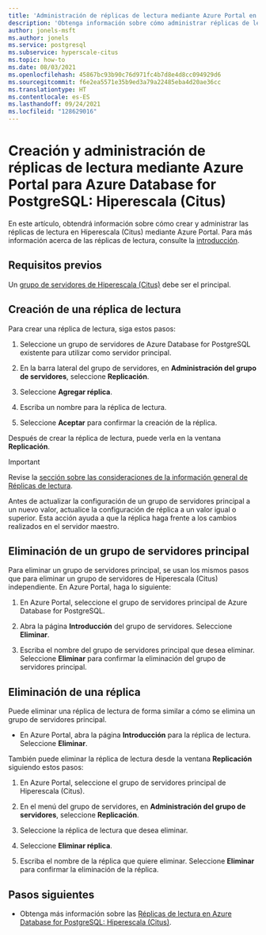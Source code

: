 ```yaml
---
title: 'Administración de réplicas de lectura mediante Azure Portal en Azure Database for PostgreSQL: Hiperescala (Citus)'
description: 'Obtenga información sobre cómo administrar réplicas de lectura mediante Azure Portal para Azure Database for PostgreSQL: Hiperescala (Citus).'
author: jonels-msft
ms.author: jonels
ms.service: postgresql
ms.subservice: hyperscale-citus
ms.topic: how-to
ms.date: 08/03/2021
ms.openlocfilehash: 45867bc93b90c76d971fc4b7d8e4d8cc094929d6
ms.sourcegitcommit: f6e2ea5571e35b9ed3a79a22485eba4d20ae36cc
ms.translationtype: HT
ms.contentlocale: es-ES
ms.lasthandoff: 09/24/2021
ms.locfileid: "128629016"
---
```

# <a name="create-and-manage-read-replicas-in-azure-database-for-postgresql---hyperscale-citus-from-the-azure-portal"></a>Creación y administración de réplicas de lectura mediante Azure Portal para Azure Database for PostgreSQL: Hiperescala (Citus)

En este artículo, obtendrá información sobre cómo crear y administrar las réplicas de lectura en Hiperescala (Citus) mediante Azure Portal. Para más información acerca de las réplicas de lectura, consulte la [introducción](concepts-hyperscale-read-replicas.md).


## <a name="prerequisites"></a>Requisitos previos

Un [grupo de servidores de Hiperescala (Citus)](quickstart-create-hyperscale-portal.md) debe ser el principal.

## <a name="create-a-read-replica"></a>Creación de una réplica de lectura

Para crear una réplica de lectura, siga estos pasos:

1. Seleccione un grupo de servidores de Azure Database for PostgreSQL existente para utilizar como servidor principal. 

2. En la barra lateral del grupo de servidores, en **Administración del grupo de servidores**, seleccione **Replicación**.

3. Seleccione **Agregar réplica**.

4. Escriba un nombre para la réplica de lectura. 

5. Seleccione **Aceptar** para confirmar la creación de la réplica.

Después de crear la réplica de lectura, puede verla en la ventana **Replicación**.

> [!IMPORTANT]
>
> Revise la [sección sobre las consideraciones de la información general de Réplicas de lectura](concepts-hyperscale-read-replicas.md#considerations).
>
> Antes de actualizar la configuración de un grupo de servidores principal a un nuevo valor, actualice la configuración de réplica a un valor igual o superior. Esta acción ayuda a que la réplica haga frente a los cambios realizados en el servidor maestro.

## <a name="delete-a-primary-server-group"></a>Eliminación de un grupo de servidores principal

Para eliminar un grupo de servidores principal, se usan los mismos pasos que para eliminar un grupo de servidores de Hiperescala (Citus) independiente. En Azure Portal, haga lo siguiente:

1. En Azure Portal, seleccione el grupo de servidores principal de Azure Database for PostgreSQL.

2. Abra la página **Introducción** del grupo de servidores. Seleccione **Eliminar**.
 
3. Escriba el nombre del grupo de servidores principal que desea eliminar. Seleccione **Eliminar** para confirmar la eliminación del grupo de servidores principal.
 

## <a name="delete-a-replica"></a>Eliminación de una réplica

Puede eliminar una réplica de lectura de forma similar a cómo se elimina un grupo de servidores principal.

- En Azure Portal, abra la página **Introducción** para la réplica de lectura. Seleccione **Eliminar**.
 
También puede eliminar la réplica de lectura desde la ventana **Replicación** siguiendo estos pasos:

1. En Azure Portal, seleccione el grupo de servidores principal de Hiperescala (Citus).

2. En el menú del grupo de servidores, en **Administración del grupo de servidores**, seleccione **Replicación**.

3. Seleccione la réplica de lectura que desea eliminar.
 
4. Seleccione **Eliminar réplica**.
 
5. Escriba el nombre de la réplica que quiere eliminar. Seleccione **Eliminar** para confirmar la eliminación de la réplica.

## <a name="next-steps"></a>Pasos siguientes

* Obtenga más información sobre las [Réplicas de lectura en Azure Database for PostgreSQL: Hiperescala (Citus)](concepts-hyperscale-read-replicas.md).
